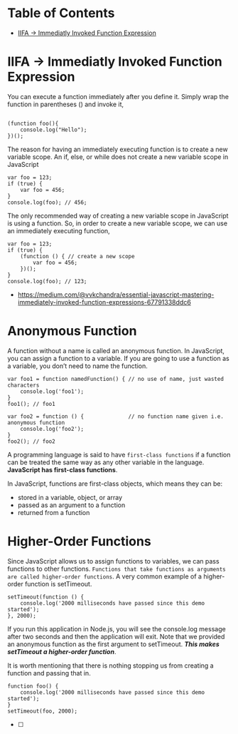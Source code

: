 
Table of Contents
=================

   * [IIFA -&gt; Immediatly Invoked Function Expression](#iifa---immediatly-invoked-function-expression)


# IIFA -> Immediatly Invoked Function Expression

You can execute a function immediately after you define it. Simply wrap the function in parentheses () and invoke it,


```

(function foo(){
    console.log("Hello");
})();

```

The reason for having an immediately executing function is to create a new variable scope. An if, else, or while does not create a new variable scope in JavaScript

```
var foo = 123;
if (true) {
    var foo = 456;
}
console.log(foo); // 456;
```

The only recommended way of creating a new variable scope in JavaScript is using a function. So, in order to create a new variable scope, we can use an immediately executing function,

```
var foo = 123;
if (true) {
    (function () { // create a new scope
        var foo = 456;
    })();
}
console.log(foo); // 123;
```


-   https://medium.com/@vvkchandra/essential-javascript-mastering-immediately-invoked-function-expressions-67791338ddc6



# Anonymous Function

A function without a name is called an anonymous function. In JavaScript, you can assign a function to a variable. If you are going to use a function as a variable, you don’t need to name the function.

```
var foo1 = function namedFunction() { // no use of name, just wasted characters
    console.log('foo1');
}
foo1(); // foo1

var foo2 = function () {              // no function name given i.e. anonymous function
    console.log('foo2');
}
foo2(); // foo2
```


A programming language is said to have `first-class functions` if a function can be treated the same way as any other variable in the language. **JavaScript has first-class functions**.


In JavaScript, functions are first-class objects, which means they can be:

- stored in a variable, object, or array
- passed as an argument to a function
- returned from a function


# Higher-Order Functions

Since JavaScript allows us to assign functions to variables, we can pass functions to other functions. `Functions that take functions as arguments are called higher-order functions`. A very common example of a higher-order function is setTimeout.

```
setTimeout(function () {
    console.log('2000 milliseconds have passed since this demo started');
}, 2000);
```

If you run this application in Node.js, you will see the console.log message after two seconds and then the application will exit. Note that we provided an anonymous function as the first argument to setTimeout. ***This makes setTimeout a higher-order function***.

It is worth mentioning that there is nothing stopping us from creating a function and passing that in.

```
function foo() {
    console.log('2000 milliseconds have passed since this demo started');
}
setTimeout(foo, 2000);
```

- [ ] 
    